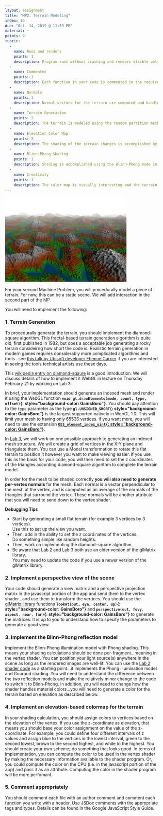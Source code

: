 ```yaml
---
layout: assignment
title: "MP2: Terrain Modeling"
index: 10
due: "Oct. 14, 2019 @ 11:59 PM"
material: ~
points: 9
rubric:
  -
    name: Runs and renders
    points: 1
    description: Program runs without crashing and renders visible polygons.
  -
    name: Commented
    points: 1
    description: Each function in your code is commented in the required style.
  - 
    name: Normals
    points: 1
    description: Normal vectors for the terrain are computed and handled correctly.
  -
    name: Terrain Generation
    points: 2
    description: The terrain is modeled using the random partition method.
  - 
    name: Elevation Color Map
    points: 2
    description: The shading of the terrain changes is accomplished by mapping different ranges of elevation to different colors.
  - 
    name: Blinn-Phong Shading
    points: 1
    description: Shading is accomplished using the Blinn-Phong mode in the fragment shader.
  -
    name: Creativity
    points: 1
    description: The color map is visually interesting and the terrain exhibits
---
```


![Example Terraing](/img/terrain.PNG)

For your second Machine Problem, you will procedurally model a piece of terrain. For now, this can be a static scene. We will add interaction in the second part of the MP.

You will need to implement the following:

### 1. Terrain Generation ###

To procedurally generate the terrain, you should implement the diamond-square algorithm. This fractal-based terrain generation algorithm is quite old, first published in 1982, but does a acceptable job generating a rocky terrain consideirng how short the code is. Realistic terrain generation in modern games requires considerably more complicated algorithms and tools...see [this talk by Ubisoft developer Etienne Carrier](https://www.youtube.com/watch?v=NfizT369g60) if you are interested in seeing the tools technical artists use these days. 

This [wikipedia entry on diamond-sqaure](https://en.wikipedia.org/wiki/Diamond-square_algorithm) is a good introduction. We will discuss details of how to implement it WebGL in lecture on Thursday February 21 by working on Lab 3. 

In brief, your implementation should generate an indexed mesh and render it using the WebGL function **`void gl.drawElements(mode, count, type, offset)`{: style="background-color: GainsBoro"}**. You should pay attention to the `type` parameter as the type **`gl.UNSIGNED_SHORT`{: style="background-color: GainsBoro"}** is the largest supported natively in WebGL 1.0. This will limit your mesh to having only 65536 vertices. If you want more, you will need to use the extension **[`OES_element_index_uint`{: style="background-color: GainsBoro"}](https://developer.mozilla.org/en-US/docs/Web/API/OES_element_index_uint)**.

In [Lab 3](https://github.com/illinois-cs418/cs418CourseMaterial/raw/master/Labs/Lab3.zip), we will work on one possible approach to generating an indexed mesh structure. We will create a grid of vertices in the X-Y plane and triangulate them. You can use a Model transformation to rotate this flat terrain to position it however you want to make viewing easier. If you use this as the basis for your code, you will then need to set the z coordinates of the triangles according diamond-square algorithm to complete the terrain model.

In order for the mesh to be shaded correctly **you will also need to generate per-vertex normals** for the mesh. Each normal is a vector perpendicular to the mesh at the vertex, and is computed as an average of the normals of the triangles that surround the vertex. These normals will be another attribute that you will need to send down to the vertex shader.


**Debugging Tips** 
- Start by generating a small flat terrain (for example 3 vertices by 3 vertices).  
 Use this to set up the view you want.
- Then, add in the ability to set the z coordinates of the vertices.   
Do something simple like random heights.
- Then, work on implementing the diamond-square algorithm.
- Be aware that Lab 2 and Lab 3 both use an older version of the glMatrix library.  
You may need to update the code if you use a newer version of the glMatrix library.

### 2. Implement a perspective view of the scene ###

Your code should generate a view matrix and a perspective projection matrix in the javascript portion of the app and send them to the vertex shader...and use them to transform the vertices. You should use the [glMatrix library](http://glmatrix.net/) functions **`lookAt(out, eye, center, up)`{: style="background-color: GainsBoro"}** and **`perspective(out, fovy, aspect, near, far)`{: style="background-color: GainsBoro"}** to generate the matrices. It is up to you to understand how to specify the parameters to generate a good view. 

### 3. Implement the Blinn-Phong reflection model ###
Implement the Blinn-Phong illumination model with Phong shading. This means your shading calculations should be done per-fragment...meaning in the vertex shader. You can position your light source(s) anywhere in the scene as long as the rendered images are well-lit. You can use the [Lab 2 shader code](https://github.com/illinois-cs418/cs418CourseMaterial/raw/master/Labs/Lab2-Mesh.zip) as a starting point...it implements the Phong illumination model and Gouraud shading. You will need to understand the difference between the two reflection models and make the relatively minor change to the code to switch it to Blinn-Phong. In addition, you will need to change how the shader handles material colors...you will need to generate a color for the terrain based on elevation as described below.

### 4. Implement an elevation-based colormap for the terrain ###

In your shading calculation, you should assign colors to vertices based on the elevation of the vertex. If you use the z-coordinate as elevation, that means you should base your color assignment on the value of the z-coordinate. For example, you could define four different intervals of z values and assign blue to the vertices in the lowest interval, green to the second lowest, brown to the second highest, and white to the highest. You should create your own scheme; do something that looks good. In terms of implementation, you can compute the color to be used in the vertex shader by making the necessary information available to the shader program. Or, you could compute the color on the CPU (i.e. in the javascript portion of the app) and pass it as an attribute. Computing the color in the shader program will be more perfomant. 


### 5. Comment appropriately ###

You should comment each file with an author comment and comment each function you write with a header. Use JSDoc comments with the appropriate tags and types.
Details can be found in the Google JavaScript Style Guide. 
